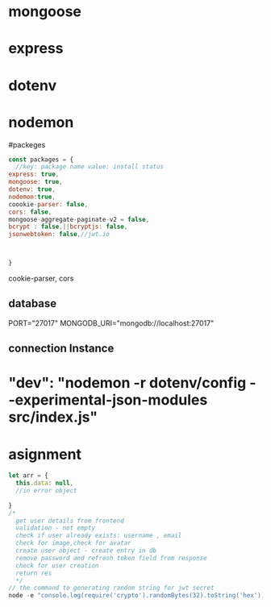 # mongoose
# express
# dotenv
# nodemon
#packeges
```js
const packages = {
  //key: package name value: install status
express: true,
mongoose: true,
dotenv: true,
nodemon:true,
coookie-parser: false,
cors: false,
mongoose-aggregate-paginate-v2 = false, 
bcrypt : false,||bcryptjs: false,
jsonwebtoken: false,//jwt.io



}


``` 
cookie-parser, cors

## database
PORT="27017"
MONGODB_URI="mongodb://localhost:27017"
## connection Instance 

# "dev": "nodemon -r dotenv/config --experimental-json-modules src/index.js"
# asignment 
```js
let arr = {
  this.data: null,
  //in error object
  
}
/*
  get user details from frontend
  validation - not empty
  check if user already exists: username , email
  check for image,check for avatar
  create user object - create entry in db
  remove password and refresh token field from response
  check for user creation
  return res
  */
// the command to generating random string for jwt secret 
node -e "console.log(require('crypto').randomBytes(32).toString('hex'))"
```
